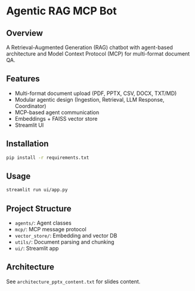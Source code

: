 # Agentic RAG MCP Bot

## Overview
A Retrieval-Augmented Generation (RAG) chatbot with agent-based architecture and Model Context Protocol (MCP) for multi-format document QA.

## Features
- Multi-format document upload (PDF, PPTX, CSV, DOCX, TXT/MD)
- Modular agentic design (Ingestion, Retrieval, LLM Response, Coordinator)
- MCP-based agent communication
- Embeddings + FAISS vector store
- Streamlit UI

## Installation
```bash
pip install -r requirements.txt
```

## Usage
```bash
streamlit run ui/app.py
```

## Project Structure
- `agents/`: Agent classes
- `mcp/`: MCP message protocol
- `vector_store/`: Embedding and vector DB
- `utils/`: Document parsing and chunking
- `ui/`: Streamlit app

## Architecture
See `architecture_pptx_content.txt` for slides content. 